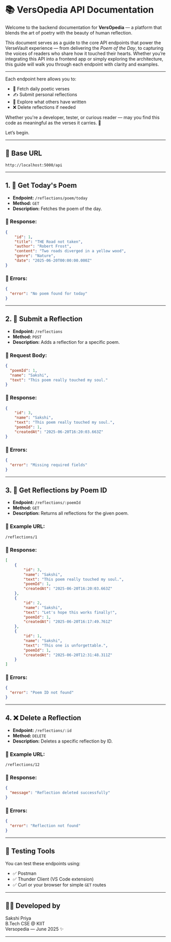 # 📚 VersOpedia API Documentation



Welcome to the backend documentation for **VersOpedia** — a platform that blends the art of poetry with the beauty of human reflection.

This document serves as a guide to the core API endpoints that power the VerseVault experience — from delivering the *Poem of the Day*, to capturing the voices of readers who share how it touched their hearts. Whether you’re integrating this API into a frontend app or simply exploring the architecture, this guide will walk you through each endpoint with clarity and examples.

---

Each endpoint here allows you to:

- 📰 Fetch daily poetic verses
- ✍️ Submit personal reflections
- 📖 Explore what others have written
- ❌ Delete reflections if needed

Whether you're a developer, tester, or curious reader — may you find this code as meaningful as the verses it carries. 🌿

Let’s begin.


---

## 📘 Base URL

```
http://localhost:5000/api
```

---

## 1. 📰 Get Today's Poem

- **Endpoint:** `/reflections/poem/today`
- **Method:** `GET`
- **Description:** Fetches the poem of the day.

### 🔸 Response:
```json
{
    "id": 1,
    "title": "THE Road not taken",
    "author": "Robert Frost",
    "content": "Two roads diverged in a yellow wood",
    "genre": "Nature",
    "date": "2025-06-20T00:00:00.000Z"
}
```

### 🔸 Errors:
```json
{
  "error": "No poem found for today"
}
```

---

## 2. 📝 Submit a Reflection

- **Endpoint:** `/reflections`
- **Method:** `POST`
- **Description:** Adds a reflection for a specific poem.

### 🔸 Request Body:
```json
{
  "poemId": 1,
  "name": "Sakshi",
  "text": "This poem really touched my soul."
}

```

### 🔸 Response:
```json
{
    "id": 3,
    "name": "Sakshi",
    "text": "This poem really touched my soul.",
    "poemId": 1,
    "createdAt": "2025-06-20T16:20:03.663Z"
}
```

### 🔸 Errors:
```json
{
  "error": "Missing required fields"
}
```

---

## 3. 📖 Get Reflections by Poem ID

- **Endpoint:** `/reflections/:poemId`
- **Method:** `GET`
- **Description:** Returns all reflections for the given poem.

### 🔸 Example URL:
```
/reflections/1
```

### 🔸 Response:
```json
[
    {
        "id": 3,
        "name": "Sakshi",
        "text": "This poem really touched my soul.",
        "poemId": 1,
        "createdAt": "2025-06-20T16:20:03.663Z"
    },
    {
        "id": 2,
        "name": "Sakshi",
        "text": "Let's hope this works finally!",
        "poemId": 1,
        "createdAt": "2025-06-20T16:17:49.761Z"
    },
    {
        "id": 1,
        "name": "Sakshi",
        "text": "This one is unforgettable.",
        "poemId": 1,
        "createdAt": "2025-06-20T12:31:48.311Z"
    }
]
```

### 🔸 Errors:
```json
{
  "error": "Poem ID not found"
}
```

---

## 4. ❌ Delete a Reflection

- **Endpoint:** `/reflections/:id`
- **Method:** `DELETE`
- **Description:** Deletes a specific reflection by ID.

### 🔸 Example URL:
```
/reflections/12
```

### 🔸 Response:
```json
{
  "message": "Reflection deleted successfully"
}
```

### 🔸 Errors:
```json
{
  "error": "Reflection not found"
}
```

---

## 🧪 Testing Tools

You can test these endpoints using:

- ✅ Postman
- ✅ Thunder Client (VS Code extension)
- ✅ Curl or your browser for simple `GET` routes

---

## 👩‍💻 Developed by

Sakshi Priya  
B.Tech CSE @ KIIT  
Versopedia — June 2025 ✨

---
